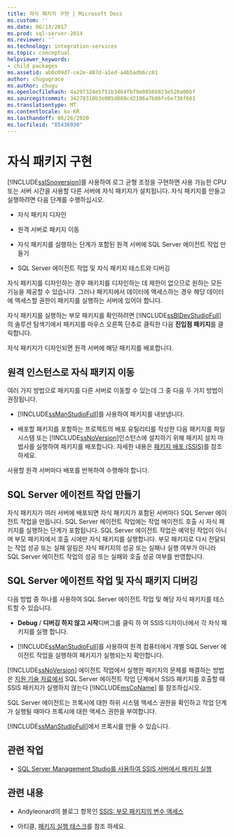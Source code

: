 ```yaml
---
title: 자식 패키지 구현 | Microsoft Docs
ms.custom: ''
ms.date: 06/13/2017
ms.prod: sql-server-2014
ms.reviewer: ''
ms.technology: integration-services
ms.topic: conceptual
helpviewer_keywords:
- child packages
ms.assetid: ab0c09d7-ce2e-487d-a1ed-a4b5adb6cc01
author: chugugrace
ms.author: chugu
ms.openlocfilehash: 4a297324e5f51b3464fbf9e08568823e520a06bf
ms.sourcegitcommit: 34278310b3e005d008cd2106a7b86fc6e736f661
ms.translationtype: MT
ms.contentlocale: ko-KR
ms.lasthandoff: 06/26/2020
ms.locfileid: "85436930"
---
```

# <a name="implementation-of-child-packages"></a>자식 패키지 구현
  [!INCLUDE[ssISnoversion](../includes/ssisnoversion-md.md)]를 사용하여 로그 균형 조정을 구현하면 사용 가능한 CPU 또는 서버 시간을 사용할 다른 서버에 자식 패키지가 설치됩니다. 자식 패키지를 만들고 실행하려면 다음 단계를 수행하십시오.  
  
-   자식 패키지 디자인  
  
-   원격 서버로 패키지 이동  
  
-   자식 패키지를 실행하는 단계가 포함된 원격 서버에 SQL Server 에이전트 작업 만들기  
  
-   SQL Server 에이전트 작업 및 자식 패키지 테스트와 디버깅  
  
 자식 패키지를 디자인하는 경우 패키지를 디자인하는 데 제한이 없으므로 원하는 모든 기능을 제공할 수 있습니다. 그러나 패키지에서 데이터에 액세스하는 경우 해당 데이터에 액세스할 권한이 패키지를 실행하는 서버에 있어야 합니다.  
  
 자식 패키지를 실행하는 부모 패키지를 확인하려면 [!INCLUDE[ssBIDevStudioFull](../includes/ssbidevstudiofull-md.md)] 의 솔루션 탐색기에서 패키지를 마우스 오른쪽 단추로 클릭한 다음 **진입점 패키지**를 클릭합니다.  
  
 자식 패키지가 디자인되면 원격 서버에 해당 패키지를 배포합니다.  
  
## <a name="moving-the-child-package-to-the-remote-instance"></a>원격 인스턴스로 자식 패키지 이동  
 여러 가지 방법으로 패키지를 다른 서버로 이동할 수 있는데 그 중 다음 두 가지 방법이 권장됩니다.  
  
-   [!INCLUDE[ssManStudioFull](../includes/ssmanstudiofull-md.md)]를 사용하여 패키지를 내보냅니다.  
  
-   배포할 패키지를 포함하는 프로젝트의 배포 유틸리티를 작성한 다음 패키지를 파일 시스템 또는 [!INCLUDE[ssNoVersion](../includes/ssnoversion-md.md)]인스턴스에 설치하기 위해 패키지 설치 마법사를 실행하여 패키지를 배포합니다. 자세한 내용은 [패키지 배포 &#40;SSIS&#41;](packages/legacy-package-deployment-ssis.md)를 참조 하세요.  
  
 사용할 원격 서버마다 배포를 반복하여 수행해야 합니다.  
  
## <a name="creating-the-sql-server-agent-jobs"></a>SQL Server 에이전트 작업 만들기  
 자식 패키지가 여러 서버에 배포되면 자식 패키지가 포함된 서버마다 SQL Server 에이전트 작업을 만듭니다. SQL Server 에이전트 작업에는 작업 에이전트 호출 시 자식 패키지를 실행하는 단계가 포함됩니다. SQL Server 에이전트 작업은 예약된 작업이 아니며 부모 패키지에서 호출 시에만 자식 패키지를 실행합니다. 부모 패키지로 다시 전달되는 작업 성공 또는 실패 알림은 자식 패키지의 성공 또는 실패나 실행 여부가 아니라 SQL Server 에이전트 작업의 성공 또는 실패와 호출 성공 여부를 반영합니다.  
  
## <a name="debugging-the-sql-server-agent-jobs-and-child-packages"></a>SQL Server 에이전트 작업 및 자식 패키지 디버깅  
 다음 방법 중 하나를 사용하여 SQL Server 에이전트 작업 및 해당 자식 패키지를 테스트할 수 있습니다.  
  
-   **Debug**  /  **디버깅 하지 않고 시작**디버그를 클릭 하 여 SSIS 디자이너에서 각 자식 패키지를 실행 합니다.  
  
-   [!INCLUDE[ssManStudioFull](../includes/ssmanstudiofull-md.md)]를 사용하여 원격 컴퓨터에서 개별 SQL Server 에이전트 작업을 실행하여 패키지가 실행되는지 확인합니다.  
  
 [!INCLUDE[ssNoVersion](../includes/ssnoversion-md.md)] 에이전트 작업에서 실행한 패키지의 문제를 해결하는 방법은 [지원 기술 자료에서](https://support.microsoft.com/kb/918760) SQL Server 에이전트 작업 단계에서 SSIS 패키지를 호출할 때 SSIS 패키지가 실행하지 않는다 [!INCLUDE[msCoName](../includes/msconame-md.md)] 를 참조하십시오.  
  
 SQL Server 에이전트는 프록시에 대한 하위 시스템 액세스 권한을 확인하고 작업 단계가 실행될 때마다 프록시에 대한 액세스 권한을 부여합니다.  
  
 [!INCLUDE[ssManStudioFull](../includes/ssmanstudiofull-md.md)]에서 프록시를 만들 수 있습니다.  
  
## <a name="related-tasks"></a>관련 작업  
  
-   [SQL Server Management Studio를 사용하여 SSIS 서버에서 패키지 실행](run-a-package-on-the-ssis-server-using-sql-server-management-studio.md)  
  
## <a name="related-content"></a>관련 내용  
  
-   Andyleonard의 블로그 항목인 [SSIS: 부모 패키지의 변수 액세스](https://andyleonard.blog/2015/08/ssis-design-pattern-access-parent-variables-from-a-child-package-in-the-ssis-catalog/)  
  
-   아티클, [패키지 실행 태스크](../integration-services/control-flow/execute-package-task.md)를 참조 하세요.  
  
  
